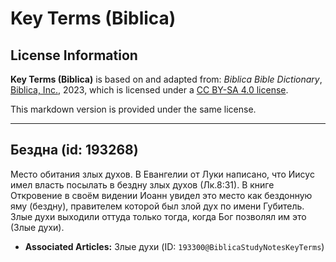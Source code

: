 # Key Terms (Biblica)

## License Information

**Key Terms (Biblica)** is based on and adapted from: _Biblica Bible Dictionary_, [Biblica, Inc.](https://www.biblica.com/), 2023, which is licensed under a [CC BY-SA 4.0 license](https://creativecommons.org/licenses/by-sa/4.0/legalcode.en).

This markdown version is provided under the same license.



--------------------------------

## Бездна (id: 193268)

Место обитания злых духов. В Евангелии от Луки написано, что Иисус имел власть посылать в бездну злых духов (Лк.8:31\). В книге Откровение в своём видении Иоанн увидел это место как бездонную яму (бездну), правителем которой был злой дух по имени Губитель. Злые духи выходили оттуда только тогда, когда Бог позволял им это (Злые духи).

* **Associated Articles:** Злые духи (ID: `193300@BiblicaStudyNotesKeyTerms`)

